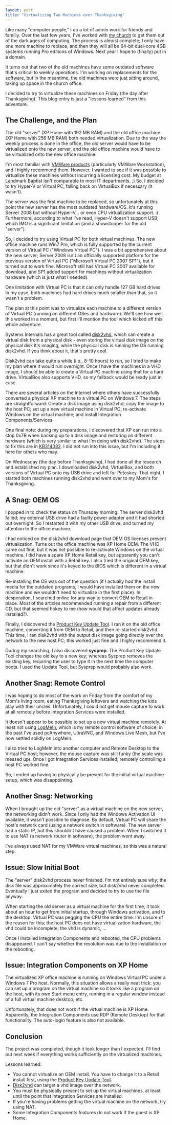 ```yaml
---
layout: post
title: "Virtualizing Two Machines over Thanksgiving"
---
```

Like many "computer people," I do a lot of admin work for friends and familiy. Over the last few years, I've worked with [my church](http://landmarkbaptist.com) to get them out of the dark ages of computing. The process is almost complete; I only have one more machine to replace, and then they will all be 64-bit dual-core 4GB systems running Pro editions of Windows. Next year I hope to (finally) put in a domain.

It turns out that two of the old machines have some outdated software that's critical to weekly operations. I'm working on replacements for the software, but in the meantime, the old machines were just sitting around, taking up space in the church office.

I decided to try to virtualize these machines on Friday (the day after Thanksgiving). This blog entry is just a "lessons learned" from this adventure.

## The Challenge, and the Plan

The old "server" (XP Home with 192 MB RAM) and the old office machine (XP Home with 256 MB RAM) both needed virtualization. Due to the way the weekly process is done in the office, the old server would have to be virtualized onto the new server, and the old office machine would have to be virtualized onto the new office machine.

I'm most familiar with [VMWare products](http://www.vmware.com/) (particularly VMWare Workstation), and I highly recommend them. However, I wanted to see if it was possible to virtualize these machines without incurring a licensing cost. My budget at Landmark Baptist isn't comparable to most IT departments. ;)  So, I decided to try Hyper-V or Virtual PC, falling back on VirtualBox if necessary (it wasn't).

The server was the first machine to be replaced, so unfortunately at this point the new server has the most outdated hardware/OS. It's running Server 2008 but without Hyper-V... or even CPU virtualization support. :(  Furthermore, according to what I've read, Hyper-V doesn't support USB, which IMO is a significant limitation (and a showstopper for the old "server").

So, I decided to try using Virtual PC for both virtual machines. The new office machine runs Win7 Pro, which is fully supported by the current version of Virtual PC ("Windows Virtual PC"). I was a bit apprehensive about the new server; Server 2008 isn't an officially supported platform for the previous version of Virtual PC ("Microsoft Virtual PC 2007 SP1"), but it turned out to work fine. Microsoft still has Virtual PC 2007 available for download, and SP1 added support for machines without virtualization hardware (which is just what I needed).

One limitation with Virtual PC is that it can only handle 127 GB hard drives. In my case, both machines had hard drives much smaller than that, so it wasn't a problem.

The plan at this point was to virtualize each machine to a different version of Virtual PC (running on different OSes and hardware). We'll see how well this worked in a moment, but first I'll mention the tool which kicked off this whole adventure.

Systems Internals has a great tool called [disk2vhd](http://technet.microsoft.com/en-us/sysinternals/ee656415), which can create a virtual disk from a physical disk - even storing the virtual disk image on the physical disk it's imaging, while the physical disk is running the OS running disk2vhd. If you think about it, that's pretty cool.

Disk2vhd can take quite a while (i.e., 8-10 hours) to run, so I tried to make my plan where it would run overnight. Once I have the machines in a VHD image, I should be able to create a Virtual PC machine using that for a hard drive. VirtualBox also supports VHD, so my fallback would be ready just in case.

There are several articles on the Internet where others have successfully converted a physical XP machine to a virtual PC on Windows 7. The steps are straightforward: Create a disk image using disk2vhd; copy the image to the host PC; set up a new virtual machine in Virtual PC; re-activate Windows on the virtual machine; and install Integration Components/Services.

One final note: during my preparations, I discovered that XP can run into a stop 0x7B when backing up to a disk image and restoring on different hardware (which is very similar to what I'm doing with disk2vhd). The steps to fix this are in [KB314082](http://support.microsoft.com/kb/314082). I did not run into this issue, but I'm including it here for others who may.

On Wednesday (the day before Thanksgiving), I had done all the research and established my plan. I downloaded disk2vhd, VirtualBox, and both versions of Virtual PC onto my USB drive and left for Petoskey. That night, I started both machines running disk2vhd and went over to my Mom's for Thanksgiving.

## A Snag: OEM OS

I popped in to check the status on Thursday morning. The server disk2vhd failed; my external USB drive had a faulty power adapter and it had shorted out overnight. So I restarted it with my other USB drive, and turned my attention to the office machine.

I had noticed on the disk2vhd download page that OEM OS licenses prevent virtualization. Turns out the office machine was XP Home OEM. The VHD came out fine, but it was not possible to re-activate Windows on the virtual machine. I did have a spare XP Home Retail key, but apparently you can't activate an OEM install with a Retail key. I also tried the original OEM key, but that didn't work since it's keyed to the BIOS which is different in a virtual machine.

Re-installing the OS was out of the question (if I actually _had_ the install media for the outdated programs, I would have installed them on the new machine and we wouldn't need to virtualize in the first place). In desperation, I searched online for any way to convert OEM to Retail in-place. Most of the articles recommended running a repair from a different CD, but that seemed hokey to me (how would that affect updates already installed?).

Finally, I discovered the [Product Key Update Tool](http://go.microsoft.com/fwlink/?LinkId=204141). I ran it on the old office machine, converting it from OEM to Retail, and then re-started disk2vhd. This time, I ran disk2vhd with the output disk image going directly over the network to the new host PC; this worked just fine and I highly recommend it.

During my searching, I also discovered **sysprep**. The Product Key Update Tool changes the old key to a new key; whereas Sysprep removes the existing key, requiring the user to type it in the next time the computer boots. I used the Update Tool, but Sysprep would probably also work.

## Another Snag: Remote Control

I was hoping to do most of the work on Friday from the comfort of my Mom's living room, eating Thanksgiving leftovers and watching the kids play with their uncles. Unfortunately, I could not get mouse capture to work at all remotely before Integration Services were installed.

It doesn't appear to be possible to set up a new virtual machine remotely. At least not using [LogMeIn](https://secure.logmein.com/), which is my remote control software of choice; in the past I've used pcAnywhere, UltraVNC, and Windows Live Mesh, but I've now settled solidly on LogMeIn.

I also tried to LogMeIn into another computer and Remote Desktop to the Virtual PC host; however, the mouse capture was still funky (the scale was messed up). Once I got Integration Services installed, remotely controlling a host PC worked fine.

So, I ended up having to physically be present for the initial virtual machine setup, which was disappointing.

## Another Snag: Networking

When I brought up the old "server" as a virtual machine on the new server, the networking didn't work. Since I only had the Windows Activation UI available, it wasn't possible to diagnose. By default, Virtual PC will share the host's network card (using a network switch in software). The new server had a static IP, but this shouldn't have caused a problem. When I switched it to use NAT (a network router in software), the problem went away.

I've always used NAT for my VMWare virtual machines, so this was a natural step.

## Issue: Slow Initial Boot

The "server" disk2vhd process never finished. I'm not entirely sure why; the disk file was approximately the correct size, but disk2vhd never completed. Eventually I just exited the program and decided to try to use the file anyway.

When starting the old server as a virtual machine for the first time, it took about an hour to get from initial startup, through Windows activation, and to the desktop. Virtual PC was pegging the CPU the entire time. I'm unsure of the reason for this; the host PC does not have virtualization hardware, the vhd could be incomplete, the vhd is dynamic, ...

Once I installed Integration Components and rebooted, the CPU problems disappeared. I can't say whether the resolution was due to the installation or the rebooting.

## Issue: Integration Components on XP Home

The virtualized XP office machine is running on Windows Virtual PC under a Windows 7 Pro host. Normally, this situation allows a really neat trick: you can set up a program on the virtual machine so it looks like a program on the host, with its own Start menu entry, running in a regular window instead of a full virtual machine desktop, etc.

Unfortunately, that does not work if the virtual machine is XP Home. Apparently, the Integration Components use RDP (Remote Desktop) for that functionality. The auto-login feature is also not available.

## Conclusion

The project was completed, though it took longer than I expected. I'll find out next week if everything works sufficiently on the virtualized machines.

Lessons learned:

- You cannot virtualize an OEM install. You have to change it to a Retail install first, using the [Product Key Update Tool](http://go.microsoft.com/fwlink/?LinkId=204141).
- [Disk2vhd](http://technet.microsoft.com/en-us/sysinternals/ee656415) can target a vhd image over the network.
- You must be physically present to set up the virtual machines, at least until the point that Integration Services are installed.
- If you're having problems getting the virtual machine on the network, try using NAT.
- Some Integration Components features do not work if the guest is XP Home.
